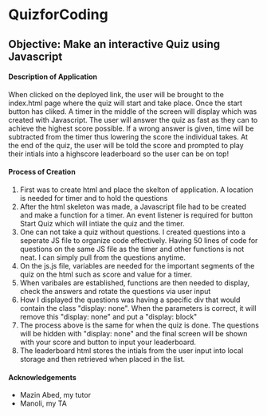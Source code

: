 # QuizforCoding

<h2>Objective: Make an interactive Quiz using Javascript</h2>


<h4>Description of Application</h4>
    <p> When clicked on the deployed link, the user will be brought to the index.html page where the quiz will start and take place.
    Once the start button has cliked. A timer in the middle of the screen will display which was created with Javascript. The user will answer
    the quiz as fast as they can to achieve the highest score possible. If a wrong answer is given, time will be subtracted from the timer thus
    lowering the score the individual takes. At the end of the quiz, the user will be told the score and prompted to play their intials into a 
    highscore leaderboard so the user can be on top!</p>


<h4> Process of Creation</h4>
    <ol>
        <li>First was to create html and place the skelton of application. A location is needed for timer and to hold the questions</li>
        <li>After the html skeleton was made, a Javascript file had to be created and make a function for a timer. An event listener is required for
        button Start Quiz which will intiate the quiz and the timer.</li>
        <li>One can not take a quiz without questions. I created questions into a seperate JS file to organize code effectively. Having
        50 lines of code for questions on the same JS file as the timer and other functions is not neat. I can simply pull from the questions anytime.</li>
        <li>On the js.js file, variables are needed for the important segments of the quiz on the html such as score and value for a timer.</li>
        <li>When varibales are established, functions are then needed to display, check the answers and rotate the questions via user input</li>
        <li>How I displayed the questions was having a specific div that would contain the class "display: none". When the parameters is correct, it will
        remove this "display: none" and put a "display: block"</li>
        <li>The process above is the same for when the quiz is done. The questions will be hidden with "display: none" and the final screen will be shown with 
        your score and button to input your leaderboard.</li>
        <li>The leaderboard html stores the intials from the user input into local storage and then retrieved when placed in the list.</li>
    </ol>


<h4>Acknowledgements</h4>
    <ul>
        <li>Mazin Abed, my tutor</li>
        <li> Manoli, my TA</li>
    </ul>
